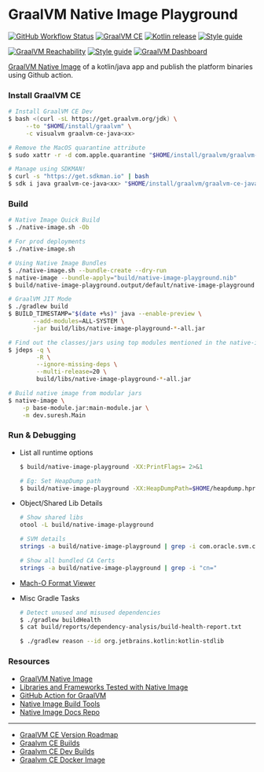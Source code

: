 # GraalVM Native Image Playground

[![GitHub Workflow Status][gha_badge]][gha_url]
[![GraalVM CE][graalvm_img]][graalvm_url]
[![Kotlin release][kt_img]][kt_url]
[![Style guide][ktlint_img]][ktlint_url]

[![GraalVM Reachability][graalvm_reachability_img]][graalvm_reachability_url]
[![Style guide][nativeimage_cs_img]][nativeimage_cs_url]
[![GraalVM Dashboard][gl_dashboard_img]][gl_dashboard_url]

[GraalVM Native Image](https://www.graalvm.org/reference-manual/native-image/) of a kotlin/java app
and publish the platform binaries using Github action.

### Install GraalVM CE

```bash
# Install GraalVM CE Dev
$ bash <(curl -sL https://get.graalvm.org/jdk) \
     --to "$HOME/install/graalvm" \
     -c visualvm graalvm-ce-java<xx>

# Remove the MacOS quarantine attribute
$ sudo xattr -r -d com.apple.quarantine "$HOME/install/graalvm/graalvm-ce-java<xx>/Contents/Home"

# Manage using SDKMAN!
$ curl -s "https://get.sdkman.io" | bash
$ sdk i java graalvm-ce-java<xx> "$HOME/install/graalvm/graalvm-ce-java<xx>/Contents/Home"
```

### Build

```bash
# Native Image Quick Build
$ ./native-image.sh -Ob

# For prod deployments
$ ./native-image.sh

# Using Native Image Bundles
$ ./native-image.sh --bundle-create --dry-run
$ native-image --bundle-apply="build/native-image-playground.nib"
$ build/native-image-playground.output/default/native-image-playground

# GraalVM JIT Mode
$ ./gradlew build
$ BUILD_TIMESTAMP="$(date +%s)" java --enable-preview \
       --add-modules=ALL-SYSTEM \
       -jar build/libs/native-image-playground-*-all.jar

# Find out the classes/jars using top modules mentioned in the native-image build output
$ jdeps -q \
        -R \
        --ignore-missing-deps \
        --multi-release=20 \
        build/libs/native-image-playground-*-all.jar

# Build native image from modular jars
$ native-image \
    -p base-module.jar:main-module.jar \
    -m dev.suresh.Main
```

### Run & Debugging

- List all runtime options

  ```bash
  $ build/native-image-playground -XX:PrintFlags= 2>&1

  # Eg: Set HeapDump path
  $ build/native-image-playground -XX:HeapDumpPath=$HOME/heapdump.hprof
  ```

- Object/Shared Lib Details

   ```bash
   # Show shared libs
   otool -L build/native-image-playground

   # SVM details
   strings -a build/native-image-playground | grep -i com.oracle.svm.core.VM

   # Show all bundled CA Certs
   strings -a build/native-image-playground | grep -i "cn="
   ```

- [Mach-O Format Viewer](https://github.com/horsicq/XMachOViewer)


- Misc Gradle Tasks

   ```bash
   # Detect unused and misused dependencies
   $ ./gradlew buildHealth
   $ cat build/reports/dependency-analysis/build-health-report.txt

   $ ./gradlew reason --id org.jetbrains.kotlin:kotlin-stdlib
   ```

### Resources

* [GraalVM Native Image](https://www.graalvm.org/reference-manual/native-image/)
* [Libraries and Frameworks Tested with Native Image](https://www.graalvm.org/native-image/libraries-and-frameworks/#libraries-and-frameworks-tested-with-native-image)
* [GitHub Action for GraalVM](https://github.com/marketplace/actions/github-action-for-graalvm)
* [Native Image Build Tools](https://graalvm.github.io/native-build-tools/)
* [Native Image Docs Repo](https://github.com/oracle/graal/tree/master/docs/reference-manual/native-image)

<hr>

* [GraalVM CE Version Roadmap](https://www.graalvm.org/release-notes/version-roadmap/)
* [Graalvm CE Builds](https://github.com/graalvm/graalvm-ce-builds/releases/)
* [Graalvm CE Dev Builds](https://github.com/graalvm/graalvm-ce-dev-builds/releases/)
* [Graalvm CE Docker Image](https://github.com/graalvm/container/pkgs/container/graalvm-ce)

[graalvm_url]: https://github.com/graalvm/graalvm-ce-dev-builds/releases/

[graalvm_img]: https://img.shields.io/github/v/release/graalvm/graalvm-ce-builds?color=125b6b&label=graalvm-20&logo=oracle&logoColor=d3eff5&style=for-the-badge

[graalvm_reachability_url]: https://github.com/oracle/graalvm-reachability-metadata/tree/master/metadata

[graalvm_reachability_img]: https://img.shields.io/github/v/release/oracle/graalvm-reachability-metadata?color=125b6b&label=graalvm-reachability&logo=oracle&logoColor=d3eff5&style=for-the-badge

[gl_dashboard_url]: https://www.graalvm.org/dashboard/

[gl_dashboard_img]: https://img.shields.io/badge/GraalVM-Dashboard-125b6b.svg?style=for-the-badge&logo=clyp&logoColor=d3eff5

[nativeimage_cs_url]: https://www.graalvm.org/uploads/quick-references/Native-Image_v2/CheatSheet_Native_Image_v2_(EU_A4).pdf

[nativeimage_cs_img]: https://img.shields.io/badge/NativeImage-CheatSheet-125b6b.svg?style=for-the-badge&logo=oracle&logoColor=d3eff5

[kt_url]: https://github.com/JetBrains/kotlin/releases/latest

[kt_img]: https://img.shields.io/github/v/release/Jetbrains/kotlin?include_prereleases&color=7f53ff&label=Kotlin&logo=kotlin&logoColor=7f53ff&style=for-the-badge

[gha_url]: https://github.com/sureshg/native-image-playground/actions/workflows/graalvm.yml

[gha_badge]: https://img.shields.io/github/actions/workflow/status/sureshg/native-image-playground/graalvm.yml?branch=main&color=green&label=Build&logo=Github-Actions&logoColor=green&style=for-the-badge

[sty_url]: https://kotlinlang.org/docs/coding-conventions.html

[sty_img]: https://img.shields.io/badge/style-Kotlin--Official-40c4ff.svg?style=for-the-badge&logo=kotlin&logoColor=40c4ff

[ktlint_url]: https://ktlint.github.io/

[ktlint_img]: https://img.shields.io/badge/code%20style-%E2%9D%A4-FF4081.svg?logo=kotlin&style=for-the-badge&logoColor=FF4081

[//]: # (⬇️  🖌️  🧭🎨️ 🧭✨ 🌊 ⏳ 📫 📖 🎨 🍫 📐)
